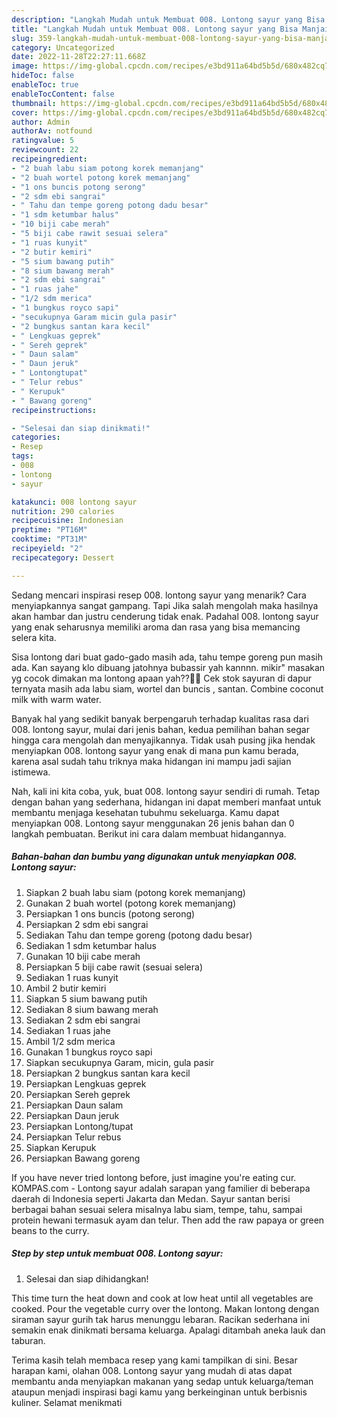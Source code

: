 ```yaml
---
description: "Langkah Mudah untuk Membuat 008. Lontong sayur yang Bisa Manjain Lidah, Buat Buka Puasa}"
title: "Langkah Mudah untuk Membuat 008. Lontong sayur yang Bisa Manjain Lidah, Buat Buka Puasa}"
slug: 359-langkah-mudah-untuk-membuat-008-lontong-sayur-yang-bisa-manjain-lidah-buat-buka-puasa
category: Uncategorized
date: 2022-11-28T22:27:11.668Z
image: https://img-global.cpcdn.com/recipes/e3bd911a64bd5b5d/680x482cq70/008-lontong-sayur-foto-resep-utama.jpg
hideToc: false
enableToc: true
enableTocContent: false
thumbnail: https://img-global.cpcdn.com/recipes/e3bd911a64bd5b5d/680x482cq70/008-lontong-sayur-foto-resep-utama.jpg
cover: https://img-global.cpcdn.com/recipes/e3bd911a64bd5b5d/680x482cq70/008-lontong-sayur-foto-resep-utama.jpg
author: Admin
authorAv: notfound
ratingvalue: 5
reviewcount: 22
recipeingredient:
- "2 buah labu siam potong korek memanjang"
- "2 buah wortel potong korek memanjang"
- "1 ons buncis potong serong"
- "2 sdm ebi sangrai"
- " Tahu dan tempe goreng potong dadu besar"
- "1 sdm ketumbar halus"
- "10 biji cabe merah"
- "5 biji cabe rawit sesuai selera"
- "1 ruas kunyit"
- "2 butir kemiri"
- "5 sium bawang putih"
- "8 sium bawang merah"
- "2 sdm ebi sangrai"
- "1 ruas jahe"
- "1/2 sdm merica"
- "1 bungkus royco sapi"
- "secukupnya Garam micin gula pasir"
- "2 bungkus santan kara kecil"
- " Lengkuas geprek"
- " Sereh geprek"
- " Daun salam"
- " Daun jeruk"
- " Lontongtupat"
- " Telur rebus"
- " Kerupuk"
- " Bawang goreng"
recipeinstructions:

- "Selesai dan siap dinikmati!"
categories:
- Resep
tags:
- 008
- lontong
- sayur

katakunci: 008 lontong sayur 
nutrition: 290 calories
recipecuisine: Indonesian
preptime: "PT16M"
cooktime: "PT31M"
recipeyield: "2"
recipecategory: Dessert

---
```



Sedang mencari inspirasi resep 008. lontong sayur yang menarik? Cara menyiapkannya sangat gampang. Tapi Jika salah mengolah maka hasilnya akan hambar dan justru cenderung tidak enak. Padahal 008. lontong sayur yang enak seharusnya memiliki aroma dan rasa yang bisa memancing selera kita.


Sisa lontong dari buat gado-gado masih ada, tahu tempe goreng pun masih ada. Kan sayang klo dibuang jatohnya bubassir yah kannnn. mikir&#34; masakan yg cocok dimakan ma lontong apaan yah??🤔🤔 Cek stok sayuran di dapur ternyata masih ada labu siam, wortel dan buncis , santan. Combine coconut milk with warm water.

Banyak hal yang sedikit banyak berpengaruh terhadap kualitas rasa dari 008. lontong sayur, mulai dari jenis bahan, kedua pemilihan bahan segar hingga cara mengolah dan menyajikannya. Tidak usah pusing jika hendak menyiapkan 008. lontong sayur yang enak di mana pun kamu berada, karena asal sudah tahu triknya maka hidangan ini mampu jadi sajian istimewa.


Nah, kali ini kita coba, yuk, buat 008. lontong sayur sendiri di rumah. Tetap dengan bahan yang sederhana, hidangan ini dapat memberi manfaat untuk membantu menjaga kesehatan tubuhmu sekeluarga. Kamu dapat menyiapkan 008. Lontong sayur menggunakan 26 jenis bahan dan 0 langkah pembuatan. Berikut ini cara dalam membuat hidangannya.

<!--inarticleads1-->

##### Bahan-bahan dan bumbu yang digunakan untuk menyiapkan 008. Lontong sayur:

1. Siapkan 2 buah labu siam (potong korek memanjang)
1. Gunakan 2 buah wortel (potong korek memanjang)
1. Persiapkan 1 ons buncis (potong serong)
1. Persiapkan 2 sdm ebi sangrai
1. Sediakan  Tahu dan tempe goreng (potong dadu besar)
1. Sediakan 1 sdm ketumbar halus
1. Gunakan 10 biji cabe merah
1. Persiapkan 5 biji cabe rawit (sesuai selera)
1. Sediakan 1 ruas kunyit
1. Ambil 2 butir kemiri
1. Siapkan 5 sium bawang putih
1. Sediakan 8 sium bawang merah
1. Sediakan 2 sdm ebi sangrai
1. Sediakan 1 ruas jahe
1. Ambil 1/2 sdm merica
1. Gunakan 1 bungkus royco sapi
1. Siapkan secukupnya Garam, micin, gula pasir
1. Persiapkan 2 bungkus santan kara kecil
1. Persiapkan  Lengkuas geprek
1. Persiapkan  Sereh geprek
1. Persiapkan  Daun salam
1. Persiapkan  Daun jeruk
1. Persiapkan  Lontong/tupat
1. Persiapkan  Telur rebus
1. Siapkan  Kerupuk
1. Persiapkan  Bawang goreng


If you have never tried lontong before, just imagine you&#39;re eating cur. KOMPAS.com - Lontong sayur adalah sarapan yang familier di beberapa daerah di Indonesia seperti Jakarta dan Medan. Sayur santan berisi berbagai bahan sesuai selera misalnya labu siam, tempe, tahu, sampai protein hewani termasuk ayam dan telur. Then add the raw papaya or green beans to the curry. 

<!--inarticleads2-->

##### Step by step untuk membuat 008. Lontong sayur:


1. Selesai dan siap dihidangkan!

This time turn the heat down and cook at low heat until all vegetables are cooked. Pour the vegetable curry over the lontong. Makan lontong dengan siraman sayur gurih tak harus menunggu lebaran. Racikan sederhana ini semakin enak dinikmati bersama keluarga. Apalagi ditambah aneka lauk dan taburan. 

Terima kasih telah membaca resep yang kami tampilkan di sini. Besar harapan kami, olahan 008. Lontong sayur yang mudah di atas dapat membantu anda menyiapkan makanan yang sedap untuk keluarga/teman ataupun menjadi inspirasi bagi kamu yang berkeinginan untuk berbisnis kuliner. Selamat menikmati

